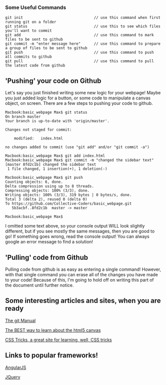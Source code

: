 ### Some Useful Commands

```
git init                                // use this command when first running git on a folder
git status                              // use this to see which files you'll want to commit
git add                                 // use this command to mark files to be sent to github
git commit -m "enter message here"      // use this command to prepare a group of files to be sent to github
git push                                // use this command to push all commits to github
git pull                                // use this command to pull the latest code from github
```

## 'Pushing' your code on Github

Let's say you just finished writing some new logic for your webpage!  Maybe you just added
logic for a button, or some code to manipulate a canvas object, on screen. There are a few
steps to pushing your code to github.
```
Macbook:basic_webpage Max$ git status
On branch master
Your branch is up-to-date with 'origin/master'.

Changes not staged for commit:

	modified:   index.html

no changes added to commit (use "git add" and/or "git commit -a")

Macbook:basic_webpage Max$ git add index.html
Macbook:basic_webpage Max$ git commit -m "changed the sidebar text"
[master 8fd2c1b] changed the sidebar text
 1 file changed, 1 insertion(+), 1 deletion(-)

Macbook:basic_webpage Max$ git push
Counting objects: 6, done.
Delta compression using up to 8 threads.
Compressing objects: 100% (3/3), done.
Writing objects: 100% (3/3), 319 bytes | 0 bytes/s, done.
Total 3 (delta 2), reused 0 (delta 0)
To https://github.com/Collective-Coders/basic_webpage.git
   5b3acbf..8fd2c1b  master -> master

Macbook:basic_webpage Max$ 
```

I omitted some text above, so your console output WILL look slightly different, but if
you see mostly the same messages, then you are good to go!  If something goes wrong,
read the console output! You can always google an error message to find a solution!



## 'Pulling' code from Github

Pulling code from github is as easy as entering a single command! However, with that
single command you can erase all of the changes you have made to your code!  Because
of this, I'm going to hold off on writing this part of the document until further notice.

## Some interesting articles and sites, when you are ready
[The git Manual](http://git-scm.com/doc)

[The BEST way to learn about the html5 canvas](http://diveintohtml5.info/canvas.html)

[CSS Tricks, a great site for learning, well, CSS tricks](http://css-tricks.com/)

## Links to popular frameworks!

[AngularJS](https://angularjs.org/)

[JQuery](http://jquery.com/)
